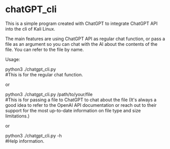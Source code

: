 # chatGPT_cli
This is a simple program created with ChatGPT to integrate ChatGPT API into the cli of Kali Linux. 

The main features are using ChatGPT API as regular chat function, or pass a file as an argument so you can chat with the AI about the contents of the file. You can refer to the file by name.

Usage: 

python3 ./chatgpt_cli.py   
#This is for the regular chat function.

or

python3 ./chatgpt_cli.py /path/to/your/file   
#This is for passing a file to ChatGPT to chat about the file (It's always a good idea to refer to the OpenAI API documentation or reach out to their support for the most up-to-date information on file type and size limitations.)

or

python3 ./chatgpt_cli.py -h   
#Help information.
